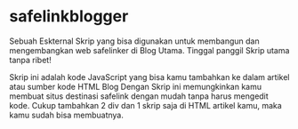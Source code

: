 # safelinkblogger
Sebuah Eskternal Skrip yang bisa digunakan untuk membangun dan mengembangkan web safelinker di Blog Utama. Tinggal panggil Skrip utama tanpa ribet!


Skrip ini adalah kode JavaScript yang bisa kamu tambahkan ke dalam artikel atau sumber kode HTML Blog
Dengan Skrip ini memungkinkan kamu membuat situs destinasi safelink dengan mudah tanpa harus mengedit kode.
Cukup tambahkan 2 div dan 1 skrip saja di HTML artikel kamu, maka kamu sudah bisa membuatnya.
